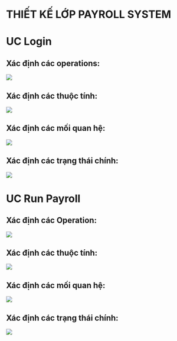 # THIẾT KẾ LỚP PAYROLL SYSTEM
# UC Login
## Xác định các operations:
![](https://www.planttext.com/api/plantuml/png/b9F1QiCm38RlVWeVKsXV88VHiki6Wv07q1oH6XovM4fA6Nko7VP8UuKvhfCk9HIMGnAaxvVat_RFr_UU1OBqdLF60RD-yQsbPqyIl7COz8VIyN5ZjEWP0q67fQuaM6gt-XGbPn-QAR8fzRlt3e4ccUybwKfTntVC3zuswbFbTeTUZaXY3OZrL64OhC7S56Bk_psHJBYSv2rJnGf-_KcqEGArECCF9gsGEOxu2WJjx0lXESUNqXnCZAK1d6rMkViMfWzMBWTZ8fnR9F4ryaUxrG7Pzy7WYWrpmP7CPLgKEbjPB2s8cNdzompZGnlJy9cRLiVNx-p0PXpc_apjTa_h6r_gk49UvPVsbz5LmG16MDrjp0ZNoISM7qrIwqViXdL9EDPPk7y3qWw086j8ARL7QiORymi00F__0m00)

## Xác định các thuộc tính:
![](https://www.planttext.com/api/plantuml/png/Z5B1JiCm3BttAt9a4lk17j3GD8a3I9CcFi0aLXkH9fFjTY34bt7Wa_W5agvRsn5Dv1BBVi_lsSdFr_UA1KZQnXNQ0RDw39Nrw-25WdD8wgDGyQ0Nf3MXYO45npSj8tbei5Gx8UkhMxMFx4CWSyeiUc87pXeGd78NfNe9mI7u7kAIudFibmfTiARF6ijx1-yRea1Fo0mLdkkVnM0siNP8dTKu6DKrwjUKthnPbhy-BxGhb0JU3jvpy6CmQjwtKgT9D8WDVguEOmt_iwBHpBbzF_03UECYODwTwt2OxQCvtfDsf_LSlk9oUJTTLgcYESwYikDTmUVy3l3iA5SqwWIDl1LwapxaBm000F__0m00)

## Xác định các mối quan hệ:
![](https://www.planttext.com/api/plantuml/png/Z5B1JiCm3BttAt9a4lk17j3GD8a3I4WJ7s0QAurmuybEEn3YopZmIVm2ITTjxQWGkSHwVdv-TlBz-RNI21BRXegAGDNSi_DXpI4A4w6OzyAaWo6Yh0Lj2ZoGNhMA4g31qcoZ-E2kpIvLxrdi4LdqXHsGj-F2HMcUcGaXz7bYzvIaCjonjprclUu8tZOYB0-e2WvF-OzYy9chjYYTht3mMDLOlMHuy-er_hPuqTbXpEJ7mVOS_H2SUzwsiSvpL10zXsbtIBd_RELiuYJR3te7mL8YJ5Mrvlra3ytX7iaTrtBvSClbpNX9fKdcT9OrEzOV_3c_fQapW6emPuiL1fi_rGy0003__mC0)

## Xác định các trạng thái chính:
![](https://www.planttext.com/api/plantuml/png/T90n3W8X44NxESNK9ki1BCms5fiOxMoCnGPcLo8x61YCdit28ta5mSB5DPQVz_uFyBm_wY2jbpXOsCyEM5LBt3XPkxudtJ104N21x0JjEwAPmDpSjTReLWptoLsna4zQv_oGpXp35rP7KgSIpw4K9XT9XOOl6VzRp8N2tlsuKD3F6p14fIY4BbfxAvHnRHjbBBWKdCUG6caIwNesdZIK9a1DhFD_lW000F__0m00)

# UC Run Payroll
## Xác định các Operation:
![](https://www.planttext.com/api/plantuml/png/X5H1KiCm3Bpd5Jd2eH_eWIbGO7hfC1GUu3egzTInEx8Io32yZ0DFuWl8ZfCw2HrEYQJrIYl9_ldwNZWII5MfCwc5S_cZQD1gVMiD-IzW_f7bELOc1YuklGc42cguAu_QDW3ktYB7bu8Wn5_10B8Hppp1qIA5Y1HQLheD1SSHhGJds2p1q198AEr2P2zCeU56cCEcSGJbYn4r1yLMjqaAq41z2Upwp4uQFDa6i5OIWW1b5AashG-rjLYpKrX6rpCAuuGaPKqiJ1dYcDo3FBHu16Rm1GsnVTvJhI5db3OchW7Lhl7OQobj5OePK2G70W-Tx5N1jYZzAV_JdbzNvHPm2FIZ28D8TQNTXNUG5S4P9LrNqnOoL-TEYHBtQ0lIMSVLIKSKIG8tH8QWxnLjM8Wmuw8AnJas353hvPGF4TELiEo1dMSTq7-9ccOqelJTSa8BR8QQLaLFoA3kVnEGdJMPvVGIpMPNawREyyg1EmCUxV1_sAwP4PUDZdjKifrplW_4DrIIozyKxS_1qqsSn_rdyh6GL1pZkjU1aMEIIHtnZZ1s0QRmpz0l0000__y30000)

## Xác định các thuộc tính:
![](https://www.planttext.com/api/plantuml/png/X5HBRjim4Dtx55msYrn0A88ajLCKA88WJWymfYOs4OeKXaEtHj6JTT4ZzGebALAYv1ZTMERCcpUFy-7Vttzk7GEnx_HAQd1EFC69hDQVhE7uHH8_Lq98JuI6ry3OYFWRRDZrsfuGtOiDGOtugXn_t6JZJG3qS5eZWz8kkZBWQJH627cJ4twuYaTaKdZ4mk8UBCM0a33vzsYGmY77F6DlYPD7WfPU3wvawCbAT2uSkoXyI9ay1p2jndimRzkJO-o-6JW69-pqaAH5ZJnA2APVgwasaMoBT5GIKs7wR69Wxngn3VhDVhBF2gQCOZL8ZBv1jpMlYhfiUY4m3YGhQ_8bbE7WamUKRmEUC314yNFig76wLzB74yhb3Yo2OnkK6qBkIY4QSM-jHZ1J9PVQZaZgzHJ9xgIqFjrdfg8AM4hvqbQbWYv6D-91M-1u7kWUVRT3gd1LV6vdvTnZNRowtVW3fMUyKAxIvhgdtY5L4rkFT9dvKK1n3X8sStUUsT6ycEPwPlCArAEMIPAaaZSMBen4f2MRfdkgMukjBuqkDeCymmGndtDW4RSUmuhbCGMzLwKBMWnqMFN2WGQgakwc6PbtR3CoZQa3K_c_JJJbT3Pevm_LzVNDMJ-Rs4rt0RpOv_zXIqCoRhK8ZwXg-r9nmcibsOdlYW-NuFMQD7c_0_do8lNb0gwyb06v93dJaHSuO6_HjF6f_mS00F__0m00)

## Xác định các mối quan hệ:
![](https://www.planttext.com/api/plantuml/png/X59BQiGm3Dtd55xEGES2eGpJwGSANPIc5p2E9fZQSf2LG2WzMHSzKgzGEvEFcqpfnXPwJqzFihy_lmwU9N5ZJQQCz5uyouwSCRSEETv0uZqJWXeSWCqs5wtJPKXMW42IOK1Ue7R42QwaKOqv4pPWQ-CwW5pS3r4W1k0EM6hZiuziDc01kG1gjOA-kqRD-gmJeGjQLwAUf5BPqECeyUsL97gfM3kClXoUDDbHZMTmnHw7cTn5lEWyW-sTrUGKU9zK_2TtTCw0Z3PQ87tg8kD6ATTSd2ifc2oCMBgX2dXC3vDFOezbBWecZTLsrlrTyk0ehYniU5E68nSn3EmdxVbw9EsZW_NlsEtsooVBHUF1Puji92RR6qX99XAMi-N2IfGLb7zqNlDxrGDW6R_q3m000F__0m00)

## Xác định các trạng thái chính:
![](https://www.planttext.com/api/plantuml/png/T591JiCm4Bpx5QiUaVe13gYYGe9R1UA4E6oJ1KKuJkJTLFBREF0ale3NZfFGffTeCpjZpyxwz_jdnu9UXjQQM0Z1vgcsj05aqAA0poI-eLFZFk6XxMqNY3YHviQ45yqURJLO51KTC2Jw0ejGOHvyLn7pI6p9IJvynWjS58_eeZkuH_S5hmvFs5WyZhvpJrkBpdHLFWZsNRHBGdM-AACJQCpRpJjijtSv1FsalvLfuHPUD47eCVZEMhF6KUt_qQDiRliiYVUUaLHt6KBKQhCQkL6smb7fQX9HdMBZm48j38kCrlbNJUYa0PXShPixwg7YqJ5MqdJkcgdphFCqQIbzLaICXqghZy7QO2uKPJ790vEONVIWJ_WF003__mC0)

